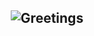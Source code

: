 <h2 align="center">

![Greetings](https://readme-typing-svg.demolab.com?font=Fira+Code&pause=1000&color=58C8E7&width=435&lines=Hi!+I`m+Soloviev+Ivan+;3D+Artist,+Unity+Enjoyer.;:3)

</h2 >